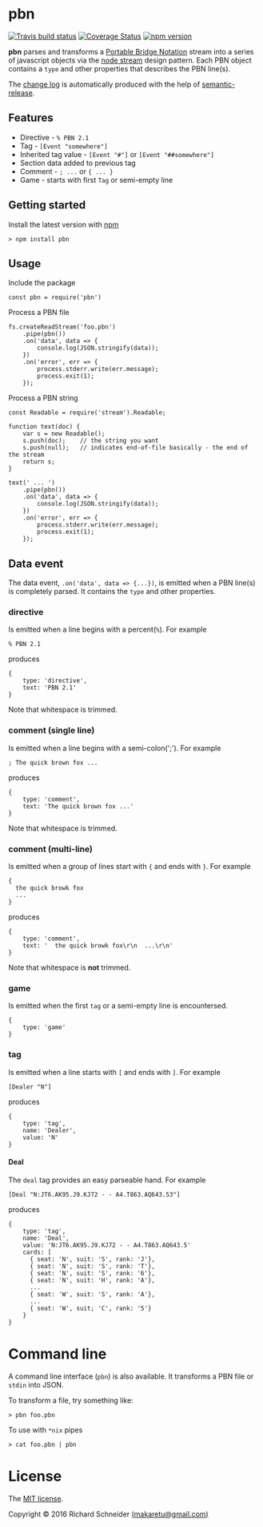 # pbn

[![Travis build status](https://travis-ci.org/richardschneider/pbn.svg)](https://travis-ci.org/richardschneider/pbn)
[![Coverage Status](https://coveralls.io/repos/github/richardschneider/pbn/badge.svg?branch=master)](https://coveralls.io/github/richardschneider/pbn?branch=master)
 [![npm version](https://badge.fury.io/js/pbn.svg)](https://badge.fury.io/js/pbn) 
 
**pbn** parses and transforms a [Portable Bridge Notation](http://www.tistis.nl/pbn/) stream into a series of javascript objects via the [node stream](https://nodejs.org/api/stream.html#stream_api_for_stream_consumers) design pattern.  Each PBN object contains a `type` and other properties that describes the PBN line(s).

The [change log](https://github.com/richardschneider/pbn/releases) is automatically produced with
the help of [semantic-release](https://github.com/semantic-release/semantic-release).

## Features

* Directive - `% PBN 2.1`
* Tag - `[Event "somewhere"]`
* Inherited tag value - `[Event "#"]` or `[Event "##somewhere"]`
* Section data added to previous tag
* Comment - `; ...` or `{ ... }`
* Game - starts with first `Tag` or semi-empty line

## Getting started

Install the latest version with [npm](http://blog.npmjs.org/post/85484771375/how-to-install-npm)

    > npm install pbn

## Usage

Include the package

    const pbn = require('pbn')

Process a PBN file

    fs.createReadStream('foo.pbn')
        .pipe(pbn())
        .on('data', data => {
            console.log(JSON.stringify(data));
        })
        .on('error', err => {
            process.stderr.write(err.message);
            process.exit(1);
        });

Process a PBN string

    const Readable = require('stream').Readable;

    function text(doc) {
        var s = new Readable();
        s.push(doc);    // the string you want
        s.push(null);   // indicates end-of-file basically - the end of the stream
        return s;
    }

    text(' ... ')
        .pipe(pbn())
        .on('data', data => {
            console.log(JSON.stringify(data));
        })
        .on('error', err => {
            process.stderr.write(err.message);
            process.exit(1);
        });

## Data event

The data event, `.on('data', data => {...})`, is emitted when a PBN line(s) is completely parsed.  It contains the `type` and other properties.

### directive

Is emitted when a line begins with a percent(`%`).  For example

    % PBN 2.1

produces

    {
        type: 'directive', 
        text: 'PBN 2.1'
    }

Note that whitespace is trimmed.

### comment (single line)

Is emitted when a line begins with a semi-colon(';'). For example

    ; The quick brown fox ...

produces

    {
        type: 'comment', 
        text: 'The quick brown fox ...'
    }

Note that whitespace is trimmed.

### comment (multi-line)

Is emitted when a group of lines start with `{` and ends with `}`. For example

    {
      the quick browk fox
      ...
    }

produces

    {
        type: 'comment', 
        text: '  the quick browk fox\r\n  ...\r\n'
    }

Note that whitespace is **not** trimmed.

### game

Is emitted when the first `tag` or a semi-empty line is encountersed.

    {
        type: 'game'
    }

### tag

Is emitted when a line  starts with `[` and ends with `]`. For example

    [Dealer "N"]

produces

    {
        type: 'tag',
        name: 'Dealer',
        value: 'N'
    }

#### Deal

The `deal` tag provides an easy parseable hand. For example

    [Deal "N:JT6.AK95.J9.KJ72 - - A4.T863.AQ643.53"]

produces

    {
        type: 'tag',
        name: 'Deal',
        value: 'N:JT6.AK95.J9.KJ72 - - A4.T863.AQ643.5'
        cards: [
          { seat: 'N', suit: 'S', rank: 'J'},
          { seat: 'N', suit: 'S', rank: 'T'},
          { seat: 'N', suit: 'S', rank: '6'},
          { seat: 'N', suit: 'H', rank: 'A'},
          ...
          { seat: 'W', suit: 'S', rank: 'A'},
          ...
          { seat: 'W', suit; 'C', rank: '5'}
        }
    }
   
    
# Command line

A command line interface (`pbn`) is also available. It transforms a PBN file or `stdin` into JSON.

To transform a file, try something like:

    > pbn foo.pbn
     
To use with `*nix` pipes

    > cat foo.pbn | pbn

# License
The [MIT license](LICENSE).

Copyright © 2016 Richard Schneider [(makaretu@gmail.com)](mailto:makaretu@gmail.com?subject=ISQ)